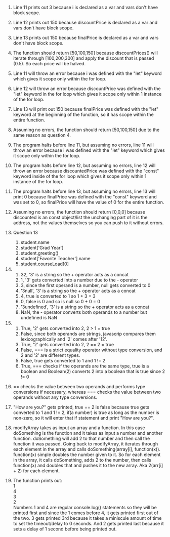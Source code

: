 1. Line 11 prints out 3 because i is declared as a var and vars don't have block scope.
2. Line 12 prints out 150 because discountPrice is declared as a var and vars don't have block scope.
3. Line 13 prints out 150 because finalPrice is declared as a var and vars don't have block scope.
4. The function should return [50,100,150] because discountPrices() will iterate through [100,200,300] and apply the discount that is passed (0.5). So each price will be halved.

5. Line 11 will throw an error because i was defined with the "let" keyword which gives it scope only within the for loop.
6. Line 12 will throw an error because discountPrice was defined with the "let" keyword in the for loop which gives it scope only within 1 instance of the for loop.
7. Line 13 will print out 150 because finalPrice was defined with the "let" keyword at the beginning of the function, so it has scope within the entire function.
8. Assuming no errors, the function should return [50,100,150] due to the same reason as question 4.

9. The program halts before line 11, but assuming no errors, line 11 will throw an error because i was defined with the "let" keyword which gives it scope only within the for loop.
10. The program halts before line 12, but assuming no errors, line 12 will throw an error because discountedPrice was defined with the "const" keyword inside of the for loop which gives it scope only within 1 instance of the for loop.
11. The program halts before line 13, but assuming no errors, line 13 will print 0 because finalPrice was defined with the "const" keyword and was set to 0, so finalPrice will have the value of 0 for the entire function.
12. Assuming no errors, the function should return [0,0,0] because discounted is an const object/list the unchanging part of it is the address, not the values themselves so you can push to it without errors.

13. Question 13
    1. student.name
    2. student['Grad Year']
    3. student.greeting()
    4. student['Favorite Teacher'].name
    5. student.courseLoad[0]

14.
      1. 32, '3' is a string so the + operator acts as a concat
      2. 1, '3' gets converted into a number due to the - operator
      3. 3, since the first operand is a number, null gets converted to 0
      4. '3null', '3' is a string so the + operator acts as a concat
      5. 4, true is converted to 1 so 1 + 3 = 3
      6. 0, false is 0 and so is null so 0 + 0 = 0
      7. '3undefined', '3' is a string so the + operator acts as a concat
      8. NaN, the - operator converts both operands to a number but undefined is NaN

15.
      1. True, '2' gets converted into 2, 2 > 1 = true
      2. False, since both operands are strings, javascrip compares them lexicographically and '2' comes after '12'.
      3. True, '2' gets converted into 2, 2 == 2 = true
      4. False, === is a strict equality operator without type conversion, and 2 and '2' are different types.
      5. False, true gets converted to 1 and 1 != 2
      6. True, === checks if the operands are the same type, true is a boolean and Boolean(2) converts 2 into a boolean that is true since 2 != 0

16. == checks the value between two operands and performs type conversions if necessary, whereas === checks the value between two operands without any type conversions.

17. "How are you?" gets printed, true == 2 is false because true gets converted to 1 and 1 != 2, if(a number) is true as long as the number is non-zero, so it will enter that if statement and print "How are you?".

19. modifyArray takes as input an array and a function. In this case doSomething is the function and it takes as input a number and another function. doSomething will add 2 to that number and then call the function it was passed. Going back to modifyArray, it iterates through each element in the array and calls doSomething(array[i], function(x)). function(x) simple doubles the number given to it. So for each element in the array, it calls doSomething, adds 2 to the number, then calls function(x) and doubles that and pushes it to the new array. Aka 2(arr[i] + 2) for each element.

21. The function prints out:  
1  
4  
3  
2  
Numbers 1 and 4 are regular console.log() statements so they will be printed first and since the 1 comes before 4, it gets printed first out of the two. 3 gets printed 3rd because it takes a miniscule amount of time to set the timeout/delay to 0 seconds. And 2 gets printed last because it sets a delay of 1 second before being printed out.
